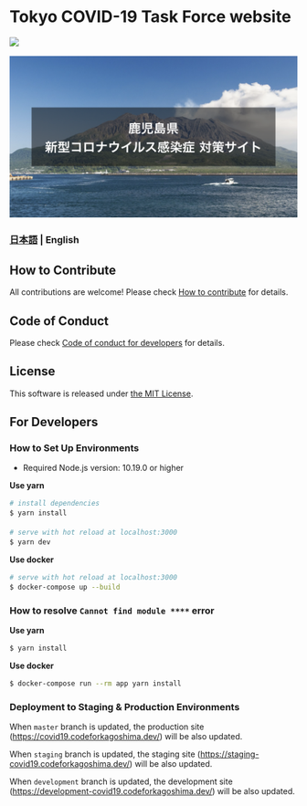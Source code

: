 # Tokyo COVID-19 Task Force website

![](https://github.com/codeforkagoshima/covid19/workflows/production%20deploy/badge.svg)

[![Kagoshima COVID-19 Task Force Website](./static/ogp.png)](https://covid19.codeforkagoshima.dev/)

### [日本語](./README.md) | English

## How to Contribute

All contributions are welcome!
Please check [How to contribute](./.github/CONTRIBUTING_EN.md) for details.

## Code of Conduct

Please check [Code of conduct for developers](./.github/CODE_OF_CONDUCT_EN.md) for details.

## License
This software is released under [the MIT License](./LICENSE.txt).

## For Developers

### How to Set Up Environments

- Required Node.js version: 10.19.0 or higher

**Use yarn**
```bash
# install dependencies
$ yarn install

# serve with hot reload at localhost:3000
$ yarn dev
```

**Use docker**
```bash
# serve with hot reload at localhost:3000
$ docker-compose up --build
```

### How to resolve `Cannot find module ****` error

**Use yarn**
```bash
$ yarn install
```

**Use docker**
```bash
$ docker-compose run --rm app yarn install
```

### Deployment to Staging & Production Environments

When `master` branch is updated, the production site (https://covid19.codeforkagoshima.dev/) will be also updated.

When `staging` branch is updated, the staging site (https://staging-covid19.codeforkagoshima.dev/) will be also updated.

When `development` branch is updated, the development site (https://development-covid19.codeforkagoshima.dev/) will be also updated.
